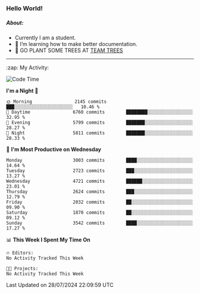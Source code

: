 ### Hello World!

##### About:
- Currently I am a student.
- 🌱 I’m learning how to make better documentation.
- 🌱 GO PLANT SOME TREES AT [TEAM TREES](https://teamtrees.org/)

---
  <summary>:zap: My Activity:</summary>
  
<!--START_SECTION:waka-->
![Code Time](http://img.shields.io/badge/Code%20Time-1%2C377%20hrs%2025%20mins-blue)

**I'm a Night 🦉** 

```text
🌞 Morning                2145 commits        ███░░░░░░░░░░░░░░░░░░░░░░   10.46 % 
🌆 Daytime                6760 commits        ████████░░░░░░░░░░░░░░░░░   32.95 % 
🌃 Evening                5799 commits        ███████░░░░░░░░░░░░░░░░░░   28.27 % 
🌙 Night                  5811 commits        ███████░░░░░░░░░░░░░░░░░░   28.33 % 
```
📅 **I'm Most Productive on Wednesday** 

```text
Monday                   3003 commits        ████░░░░░░░░░░░░░░░░░░░░░   14.64 % 
Tuesday                  2723 commits        ███░░░░░░░░░░░░░░░░░░░░░░   13.27 % 
Wednesday                4721 commits        ██████░░░░░░░░░░░░░░░░░░░   23.01 % 
Thursday                 2624 commits        ███░░░░░░░░░░░░░░░░░░░░░░   12.79 % 
Friday                   2032 commits        ██░░░░░░░░░░░░░░░░░░░░░░░   09.90 % 
Saturday                 1870 commits        ██░░░░░░░░░░░░░░░░░░░░░░░   09.12 % 
Sunday                   3542 commits        ████░░░░░░░░░░░░░░░░░░░░░   17.27 % 
```


📊 **This Week I Spent My Time On** 

```text
🔥 Editors: 
No Activity Tracked This Week

🐱‍💻 Projects: 
No Activity Tracked This Week
```


 Last Updated on 28/07/2024 22:09:59 UTC
<!--END_SECTION:waka-->
